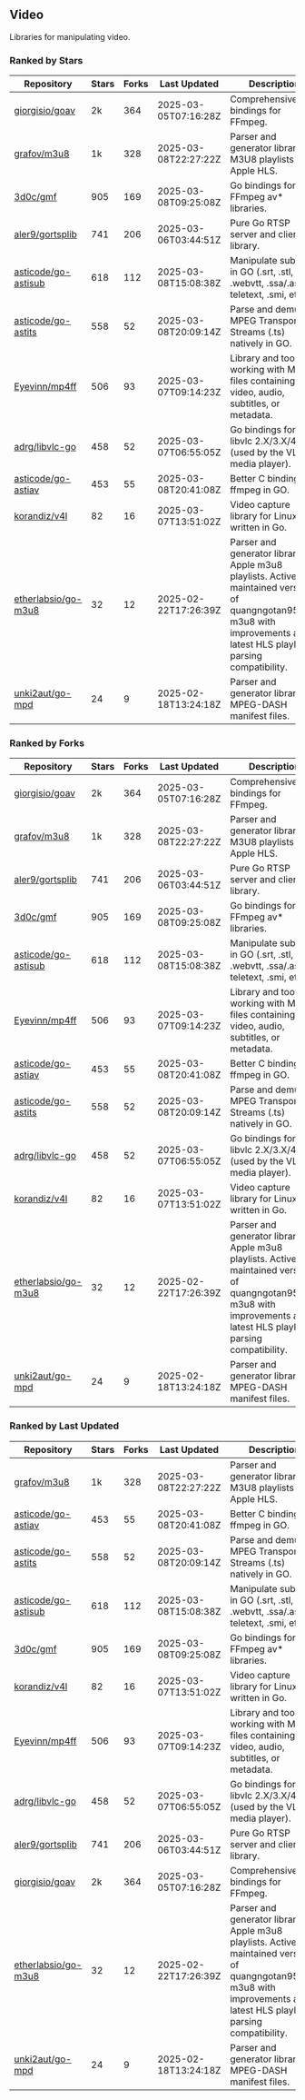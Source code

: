 ## Video

Libraries for manipulating video.

### Ranked by Stars

| Repository | Stars | Forks | Last Updated | Description | 
|------------|-------|-------|--------------|-------------|
| [giorgisio/goav](https://github.com/giorgisio/goav) | 2k | 364 | 2025-03-05T07:16:28Z |  Comprehensive Go bindings for FFmpeg. |
| [grafov/m3u8](https://github.com/grafov/m3u8) | 1k | 328 | 2025-03-08T22:27:22Z |  Parser and generator library of M3U8 playlists for Apple HLS. |
| [3d0c/gmf](https://github.com/3d0c/gmf) | 905 | 169 | 2025-03-08T09:25:08Z |  Go bindings for FFmpeg av\* libraries. |
| [aler9/gortsplib](https://github.com/aler9/gortsplib) | 741 | 206 | 2025-03-06T03:44:51Z |  Pure Go RTSP server and client library. |
| [asticode/go-astisub](https://github.com/asticode/go-astisub) | 618 | 112 | 2025-03-08T15:08:38Z |  Manipulate subtitles in GO (.srt, .stl, .ttml, .webvtt, .ssa/.ass, teletext, .smi, etc.). |
| [asticode/go-astits](https://github.com/asticode/go-astits) | 558 | 52 | 2025-03-08T20:09:14Z |  Parse and demux MPEG Transport Streams (.ts) natively in GO. |
| [Eyevinn/mp4ff](https://github.com/Eyevinn/mp4ff) | 506 | 93 | 2025-03-07T09:14:23Z |  Library and tools for working with MP4 files containing video, audio, subtitles, or metadata. |
| [adrg/libvlc-go](https://github.com/adrg/libvlc-go) | 458 | 52 | 2025-03-07T06:55:05Z |  Go bindings for libvlc 2.X/3.X/4.X (used by the VLC media player). |
| [asticode/go-astiav](https://github.com/asticode/go-astiav) | 453 | 55 | 2025-03-08T20:41:08Z |  Better C bindings for ffmpeg in GO. |
| [korandiz/v4l](https://github.com/korandiz/v4l) | 82 | 16 | 2025-03-07T13:51:02Z |  Video capture library for Linux, written in Go. |
| [etherlabsio/go-m3u8](https://github.com/etherlabsio/go-m3u8) | 32 | 12 | 2025-02-22T17:26:39Z |  Parser and generator library for Apple m3u8 playlists. Actively maintained version of quangngotan95/go-m3u8 with improvements and latest HLS playlist parsing compatibility. |
| [unki2aut/go-mpd](https://github.com/unki2aut/go-mpd) | 24 | 9 | 2025-02-18T13:24:18Z |  Parser and generator library for MPEG-DASH manifest files. |

### Ranked by Forks

| Repository | Stars | Forks | Last Updated | Description | 
|------------|-------|-------|--------------|-------------|
| [giorgisio/goav](https://github.com/giorgisio/goav) | 2k | 364 | 2025-03-05T07:16:28Z |  Comprehensive Go bindings for FFmpeg. |
| [grafov/m3u8](https://github.com/grafov/m3u8) | 1k | 328 | 2025-03-08T22:27:22Z |  Parser and generator library of M3U8 playlists for Apple HLS. |
| [aler9/gortsplib](https://github.com/aler9/gortsplib) | 741 | 206 | 2025-03-06T03:44:51Z |  Pure Go RTSP server and client library. |
| [3d0c/gmf](https://github.com/3d0c/gmf) | 905 | 169 | 2025-03-08T09:25:08Z |  Go bindings for FFmpeg av\* libraries. |
| [asticode/go-astisub](https://github.com/asticode/go-astisub) | 618 | 112 | 2025-03-08T15:08:38Z |  Manipulate subtitles in GO (.srt, .stl, .ttml, .webvtt, .ssa/.ass, teletext, .smi, etc.). |
| [Eyevinn/mp4ff](https://github.com/Eyevinn/mp4ff) | 506 | 93 | 2025-03-07T09:14:23Z |  Library and tools for working with MP4 files containing video, audio, subtitles, or metadata. |
| [asticode/go-astiav](https://github.com/asticode/go-astiav) | 453 | 55 | 2025-03-08T20:41:08Z |  Better C bindings for ffmpeg in GO. |
| [asticode/go-astits](https://github.com/asticode/go-astits) | 558 | 52 | 2025-03-08T20:09:14Z |  Parse and demux MPEG Transport Streams (.ts) natively in GO. |
| [adrg/libvlc-go](https://github.com/adrg/libvlc-go) | 458 | 52 | 2025-03-07T06:55:05Z |  Go bindings for libvlc 2.X/3.X/4.X (used by the VLC media player). |
| [korandiz/v4l](https://github.com/korandiz/v4l) | 82 | 16 | 2025-03-07T13:51:02Z |  Video capture library for Linux, written in Go. |
| [etherlabsio/go-m3u8](https://github.com/etherlabsio/go-m3u8) | 32 | 12 | 2025-02-22T17:26:39Z |  Parser and generator library for Apple m3u8 playlists. Actively maintained version of quangngotan95/go-m3u8 with improvements and latest HLS playlist parsing compatibility. |
| [unki2aut/go-mpd](https://github.com/unki2aut/go-mpd) | 24 | 9 | 2025-02-18T13:24:18Z |  Parser and generator library for MPEG-DASH manifest files. |

### Ranked by Last Updated

| Repository | Stars | Forks | Last Updated | Description | 
|------------|-------|-------|--------------|-------------|
| [grafov/m3u8](https://github.com/grafov/m3u8) | 1k | 328 | 2025-03-08T22:27:22Z |  Parser and generator library of M3U8 playlists for Apple HLS. |
| [asticode/go-astiav](https://github.com/asticode/go-astiav) | 453 | 55 | 2025-03-08T20:41:08Z |  Better C bindings for ffmpeg in GO. |
| [asticode/go-astits](https://github.com/asticode/go-astits) | 558 | 52 | 2025-03-08T20:09:14Z |  Parse and demux MPEG Transport Streams (.ts) natively in GO. |
| [asticode/go-astisub](https://github.com/asticode/go-astisub) | 618 | 112 | 2025-03-08T15:08:38Z |  Manipulate subtitles in GO (.srt, .stl, .ttml, .webvtt, .ssa/.ass, teletext, .smi, etc.). |
| [3d0c/gmf](https://github.com/3d0c/gmf) | 905 | 169 | 2025-03-08T09:25:08Z |  Go bindings for FFmpeg av\* libraries. |
| [korandiz/v4l](https://github.com/korandiz/v4l) | 82 | 16 | 2025-03-07T13:51:02Z |  Video capture library for Linux, written in Go. |
| [Eyevinn/mp4ff](https://github.com/Eyevinn/mp4ff) | 506 | 93 | 2025-03-07T09:14:23Z |  Library and tools for working with MP4 files containing video, audio, subtitles, or metadata. |
| [adrg/libvlc-go](https://github.com/adrg/libvlc-go) | 458 | 52 | 2025-03-07T06:55:05Z |  Go bindings for libvlc 2.X/3.X/4.X (used by the VLC media player). |
| [aler9/gortsplib](https://github.com/aler9/gortsplib) | 741 | 206 | 2025-03-06T03:44:51Z |  Pure Go RTSP server and client library. |
| [giorgisio/goav](https://github.com/giorgisio/goav) | 2k | 364 | 2025-03-05T07:16:28Z |  Comprehensive Go bindings for FFmpeg. |
| [etherlabsio/go-m3u8](https://github.com/etherlabsio/go-m3u8) | 32 | 12 | 2025-02-22T17:26:39Z |  Parser and generator library for Apple m3u8 playlists. Actively maintained version of quangngotan95/go-m3u8 with improvements and latest HLS playlist parsing compatibility. |
| [unki2aut/go-mpd](https://github.com/unki2aut/go-mpd) | 24 | 9 | 2025-02-18T13:24:18Z |  Parser and generator library for MPEG-DASH manifest files. |

